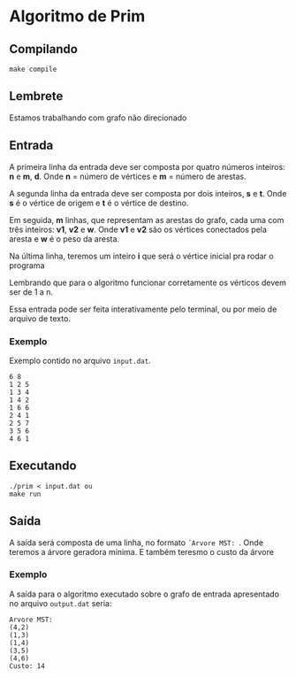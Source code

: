 # Algoritmo de Prim

## Compilando
```
make compile
```

## Lembrete
Estamos trabalhando com grafo não direcionado

## Entrada

A primeira linha da entrada deve ser composta por quatro números inteiros: **n** e **m**, **d**. Onde **n** = número de vértices e **m** = número de arestas.

A segunda linha da entrada deve ser composta por dois inteiros, **s** e **t**. Onde **s** é o vértice de origem e **t** é o vértice de destino.

Em seguida, **m** linhas, que representam as arestas do grafo, cada uma com três inteiros: **v1**, **v2** e **w**. Onde **v1** e **v2** são os vértices conectados pela aresta e **w** é o peso da aresta.

Na última linha, teremos um inteiro **i** que será o vértice inicial pra rodar o programa

Lembrando que para o algoritmo funcionar corretamente os vérticos devem ser de 1 a n.

Essa entrada pode ser feita interativamente pelo terminal, ou por meio de arquivo de texto.

### Exemplo

Exemplo contido no arquivo `input.dat`.

```
6 8
1 2 5
1 3 4
1 4 2
1 6 6
2 4 1
2 5 7
3 5 6
4 6 1
```

## Executando

```
./prim < input.dat ou
make run
```

## Saída

A saída será composta de uma linha, no formato `´Arvore MST: `. Onde teremos a árvore geradora mínima.
E também teresmo o custo da árvore

### Exemplo

A saída para o algoritmo executado sobre o grafo de entrada apresentado no arquivo `output.dat` seria:

```
Arvore MST: 
(4,2)
(1,3)
(1,4)
(3,5)
(4,6)
Custo: 14
```
